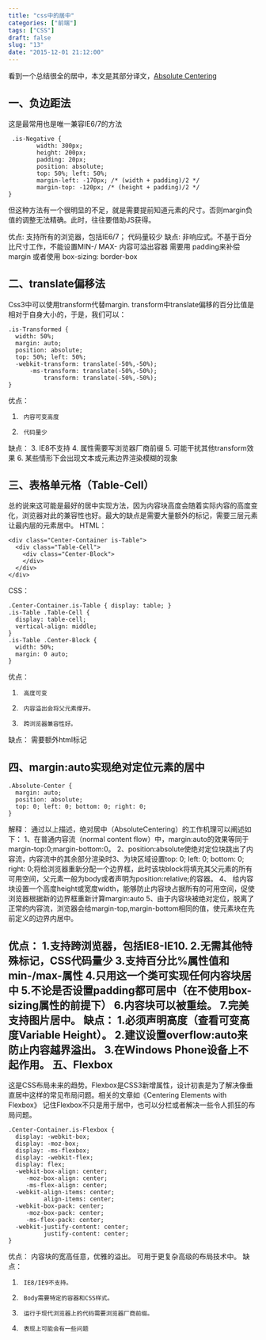 ```yaml
---
title: "css中的居中"
categories: ["前端"]
tags: ["CSS"]
draft: false
slug: "13"
date: "2015-12-01 21:12:00"
---
```


看到一个总结很全的居中，本文是其部分译文，[Absolute Centering][1]

一、负边距法
------

这是最常用也是唯一兼容IE6/7的方法

     .is-Negative {
            width: 300px;
            height: 200px;
            padding: 20px;
            position: absolute;
            top: 50%; left: 50%;
            margin-left: -170px; /* (width + padding)/2 */
            margin-top: -120px; /* (height + padding)/2 */
    }

但这种方法有一个很明显的不足，就是需要提前知道元素的尺寸。否则margin负值的调整无法精确。此时，往往要借助JS获得。

优点:
支持所有的浏览器，包括IE6/7；
代码量较少
缺点:
非响应式。不基于百分比尺寸工作，不能设置MIN-/ MAX-
内容可溢出容器
需要用 padding来补偿 margin 或者使用 box-sizing: border-box

二、translate偏移法
--------------

Css3中可以使用transform代替margin. transform中translate偏移的百分比值是相对于自身大小的，于是，我们可以：

    .is-Transformed {   
      width: 50%;  
      margin: auto;  
      position: absolute;  
      top: 50%; left: 50%;  
      -webkit-transform: translate(-50%,-50%);  
          -ms-transform: translate(-50%,-50%);  
              transform: translate(-50%,-50%);  
    }  

优点：
 1.      内容可变高度
 2.      代码量少
缺点：
 3.      IE8不支持
 4.      属性需要写浏览器厂商前缀
 5.      可能干扰其他transform效果
 6.      某些情形下会出现文本或元素边界渲染模糊的现象

三、表格单元格（Table-Cell）
-------------------

总的说来这可能是最好的居中实现方法，因为内容块高度会随着实际内容的高度变化，浏览器对此的兼容性也好。最大的缺点是需要大量额外的标记，需要三层元素让最内层的元素居中。
HTML：

    <div class="Center-Container is-Table">  
      <div class="Table-Cell">  
        <div class="Center-Block">  
        </div>  
      </div>  
    </div>

  
CSS：

    .Center-Container.is-Table { display: table; }  
    .is-Table .Table-Cell {  
      display: table-cell;  
      vertical-align: middle;  
    }  
    .is-Table .Center-Block {  
      width: 50%;  
      margin: 0 auto;  
    }  

 

优点：
1.      高度可变
2.      内容溢出会将父元素撑开。
3.      跨浏览器兼容性好。
缺点：
需要额外html标记

四、margin:auto实现绝对定位元素的居中
------------------------

     
    .Absolute-Center {
      margin: auto;
      position: absolute;
      top: 0; left: 0; bottom: 0; right: 0;
    }
     
解释：
通过以上描述，绝对居中（AbsoluteCentering）的工作机理可以阐述如下：
1、在普通内容流（normal content flow）中，margin:auto的效果等同于
margin-top:0;margin-bottom:0。
2、position:absolute使绝对定位块跳出了内容流，内容流中的其余部分渲染时3、为块区域设置top: 0; left: 0; bottom: 0; right: 0;将给浏览器重新分配一个边界框，此时该块block将填充其父元素的所有可用空间，父元素一般为body或者声明为position:relative;的容器。
4、  给内容块设置一个高度height或宽度width，能够防止内容块占据所有的可用空间，促使浏览器根据新的边界框重新计算margin:auto
5、由于内容块被绝对定位，脱离了正常的内容流，浏览器会给margin-top,margin-bottom相同的值，使元素块在先前定义的边界内居中。
 
优点：
1.支持跨浏览器，包括IE8-IE10.
2.无需其他特殊标记，CSS代码量少
3.支持百分比%属性值和min-/max-属性
4.只用这一个类可实现任何内容块居中
5.不论是否设置padding都可居中（在不使用box-sizing属性的前提下）
6.内容块可以被重绘。
7.完美支持图片居中。
缺点：
1.必须声明高度（查看可变高度Variable Height）。
2.建议设置overflow:auto来防止内容越界溢出。
3.在Windows Phone设备上不起作用。
五、Flexbox
---------

这是CSS布局未来的趋势。Flexbox是CSS3新增属性，设计初衷是为了解决像垂直居中这样的常见布局问题。相关的文章如《Centering Elements with Flexbox》
记住Flexbox不只是用于居中，也可以分栏或者解决一些令人抓狂的布局问题。

    .Center-Container.is-Flexbox {
      display: -webkit-box;
      display: -moz-box;
      display: -ms-flexbox;
      display: -webkit-flex;
      display: flex;
      -webkit-box-align: center;
         -moz-box-align: center;
         -ms-flex-align: center;
      -webkit-align-items: center;
              align-items: center;
      -webkit-box-pack: center;
         -moz-box-pack: center;
         -ms-flex-pack: center;
      -webkit-justify-content: center;
              justify-content: center;
    }
     

优点：
内容块的宽高任意，优雅的溢出。
可用于更复杂高级的布局技术中。
缺点：
1.      IE8/IE9不支持。
2.      Body需要特定的容器和CSS样式。
3.      运行于现代浏览器上的代码需要浏览器厂商前缀。
4.      表现上可能会有一些问题


  [1]: http://codepen.io/shshaw/details/gEiDt
